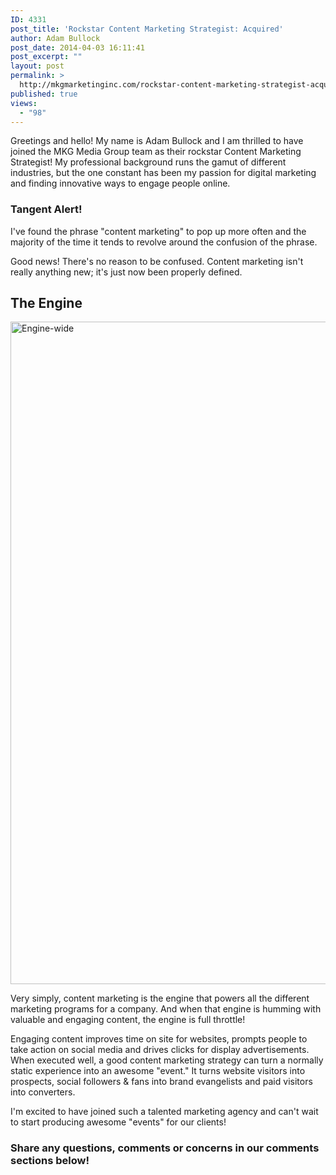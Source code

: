 ```yaml
---
ID: 4331
post_title: 'Rockstar Content Marketing Strategist: Acquired'
author: Adam Bullock
post_date: 2014-04-03 16:11:41
post_excerpt: ""
layout: post
permalink: >
  http://mkgmarketinginc.com/rockstar-content-marketing-strategist-acquired/
published: true
views:
  - "98"
---
```

<p>Greetings and hello! My name is Adam Bullock and I am thrilled to have joined the MKG Media Group team as their rockstar Content Marketing Strategist! My professional background runs the gamut of different industries, but the one constant has been my passion for digital marketing and finding innovative ways to engage people online.</p><!--more-->

<h3>Tangent Alert!</h3>

<p>I've found the phrase "content marketing" to pop up more often and the majority of the time it tends to revolve around the confusion of the phrase.</p>

<p>Good news! There's no reason to be confused. Content marketing isn't really anything new; it's just now been properly defined.</p>

<h2>The Engine</h2>

<img src="http://mkgmediagroup.com/wp-content/uploads/2014/04/Engine-wide.jpg" alt="Engine-wide" width="1840" height="1060" class="alignnone size-full wp-image-4365" />

<p>Very simply, content marketing is the engine that powers all the different marketing programs for a company. And when that engine is humming with valuable and engaging content, the engine is full throttle!</p>

<p>Engaging content improves time on site for websites, prompts people to take action on social media and drives clicks for display advertisements. When executed well, a good content marketing strategy can turn a normally static experience into an awesome "event." It turns website visitors into prospects, social followers &amp; fans into brand evangelists and paid visitors into converters.</p>

<p>I'm excited to have joined such a talented marketing agency and can't wait to start producing awesome "events" for our clients!</p>

<h3>Share any questions, comments or concerns in our comments sections below!</h3>